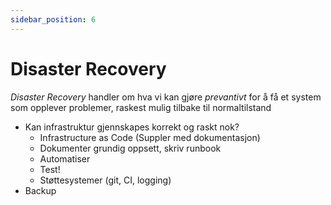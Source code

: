 ```yaml
---
sidebar_position: 6
---
```


# Disaster Recovery

_Disaster Recovery_ handler om hva vi kan gjøre _prevantivt_ for å få et system som opplever problemer, raskest mulig tilbake til normaltilstand

- Kan infrastruktur gjennskapes korrekt og raskt nok?
  - Infrastructure as Code (Suppler med dokumentasjon)
  - Dokumenter grundig oppsett, skriv runbook
  - Automatiser
  - Test!
  - Støttesystemer (git, CI, logging)
- Backup
